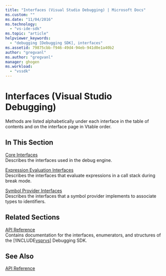 ```yaml
---
title: "Interfaces (Visual Studio Debugging) | Microsoft Docs"
ms.custom: ""
ms.date: "11/04/2016"
ms.technology: 
  - "vs-ide-sdk"
ms.topic: "article"
helpviewer_keywords: 
  - "debugging [Debugging SDK], interfaces"
ms.assetid: 79875cbb-f946-49d4-94eb-941d0e1a40b2
author: "gregvanl"
ms.author: "gregvanl"
manager: ghogen
ms.workload: 
  - "vssdk"
---
```

# Interfaces (Visual Studio Debugging)
Methods are listed alphabetically under each interface in the table of contents and on the interface page in Vtable order.  
  
## In This Section  
 [Core Interfaces](../../../extensibility/debugger/reference/core-interfaces.md)  
 Describes the interfaces used in the debug engine.  
  
 [Expression Evaluation Interfaces](../../../extensibility/debugger/reference/expression-evaluation-interfaces.md)  
 Describes the interfaces that evaluate expressions in a call stack during break mode.  
  
 [Symbol Provider Interfaces](../../../extensibility/debugger/reference/symbol-provider-interfaces.md)  
 Describes the interfaces that a symbol provider implements to associate types to identifiers.  
  
## Related Sections  
 [API Reference](../../../extensibility/debugger/reference/api-reference-visual-studio-debugging.md)  
 Contains documentation for the interfaces, enumerators, and structures of the [!INCLUDE[vsprvs](../../../code-quality/includes/vsprvs_md.md)] Debugging SDK.  
  
## See Also  
 [API Reference](../../../extensibility/debugger/reference/api-reference-visual-studio-debugging.md)